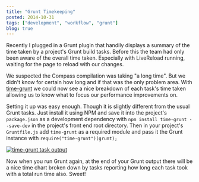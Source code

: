 ```yaml
---
title: "Grunt Timekeeping"
posted: 2014-10-31
tags: ["development", "workflow", "grunt"]
blog: true
---
```


Recently I plugged in a Grunt plugin that handily displays a summary of the time taken by a project's Grunt build tasks. Before this the team had only been aware of the overall time taken. Especially with LiveReload running, waiting for the page to reload with our changes.

We suspected the Compass compilation was taking "a long time". But we didn't know for certain how long and if that was the only problem area. With [time-grunt](https://github.com/sindresorhus/time-grunt) we could now see a nice breakdown of each task's time taken allowing us to know what to focus our performance improvements on.

Setting it up was easy enough. Though it is slightly different from the usual Grunt tasks. Just install it using NPM and save it into the project's `package.json` as a development dependency with `npm install time-grunt --save-dev` in the project's front end root directory. Then in your project's `Gruntfile.js` add `time-grunt` as a required module and pass it the Grunt instance with `require("time-grunt")(grunt);`

[![time-grunt task output](assets/img/blog/screenshot-time-grunt.png)]({{assets}}/img/blog/screenshot-time-grunt.png)

Now when you run Grunt again, at the end of your Grunt output there will be a nice time chart broken down by tasks reporting how long each task took with a total run time also. Sweet!